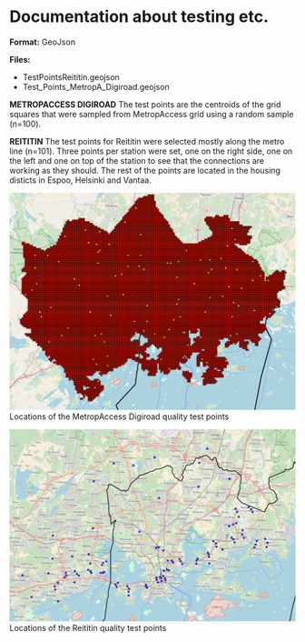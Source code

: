 # Documentation about testing etc. 

**Format:** GeoJson 

**Files:** 
* TestPointsReititin.geojson
* Test_Points_MetropA_Digiroad.geojson

**METROPACCESS DIGIROAD**
The test points are the centroids of the grid squares that were sampled from MetropAccess grid using a random sample (n=100). 

**REITITIN**
The test points for Reititin were selected mostly along the metro line (n=101). Three points per station were set, one on the right side, one on the left and one on top of the station to see that the connections are working as they should. The rest of the points are located in the housing disticts in Espoo, Helsinki and Vantaa. 

![TestPointImageMetropADigiroad](https://github.com/AccessibilityRG/HelsinkiRegionTravelTimeMatrix2018/blob/master/docs/LocationsOfDigiroadTestPoints.png)
Locations of the MetropAccess Digiroad quality test points 

![TestPointsImageReititin](https://github.com/AccessibilityRG/HelsinkiRegionTravelTimeMatrix2018/blob/master/docs/LocationsOfReititinTestPoints.png)
Locations of the Reititin quality test points 


